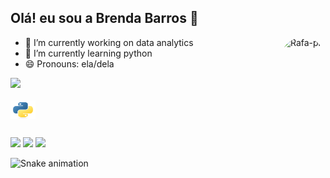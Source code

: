 ## Olá! eu sou a Brenda Barros 👋

</div>
  <img align="right" alt="Rafa-pic" height="150" style="border-radius:50px;" src=https://cdn.wallpapersafari.com/54/65/f08tcn.jpeg>
</div>

- 🔭 I’m currently working on data analytics
- 🌱 I’m currently learning python
- 😄 Pronouns: ela/dela

<div>
  <a href="https://github.com/Brenda-BF">
  <img height="180em" src="https://github-readme-stats.vercel.app/api?username=Brenda-BF&show_icons=true&theme=radical&include_all_commits=true&count_private=true"/>
</div>
<div style="display: inline_block"><br>
  <img align="center" alt="Rafa-Python" height="30" width="40" src="https://raw.githubusercontent.com/devicons/devicon/master/icons/python/python-original.svg">
</div>

##

</div>
  <a href="https://instagram.com/brendabf04" target="_blank"><img src="https://img.shields.io/badge/-Instagram-%23E4405F?style=for-the-badge&logo=instagram&logoColor=white" target="_blank"></a>
  <a href = "mailto:brendabf04@gmail.com"><img src="https://img.shields.io/badge/-Gmail-%23333?style=for-the-badge&logo=gmail&logoColor=white" target="_blank"></a>
  <a href="https://www.linkedin.com/in/brenda-barros-fabricio-a6ab5a17a" target="_blank"><img src="https://img.shields.io/badge/-LinkedIn-%230077B5?style=for-the-badge&logo=linkedin&logoColor=white" target="_blank"></a> 
  
  ![Snake animation](https://github.com/Brenda-BF/Brenda-BF/blob/output/github-contribution-grid-snake.svg)
</div>

